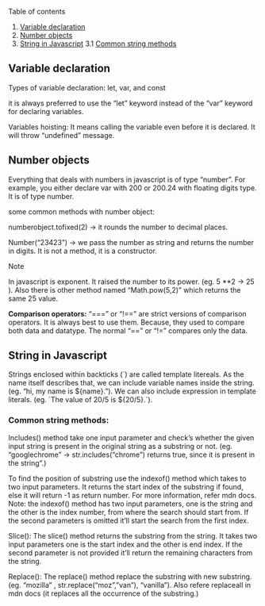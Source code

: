 Table of contents
1. [Variable declaration](#variable-declaration)
2. [Number objects](#number-objects)
3. [String in Javascript](#string-in-javascript)
	3.1 [Common string methods](#common-string-methods)

## Variable declaration
Types of variable declaration: let, var, and const

it is always preferred to use the “let” keyword instead of the “var” keyword for declaring variables.

Variables hoisting: It means calling the variable even before it is declared. It will throw “undefined” message.

## Number objects

Everything that deals with numbers in javascript is of type “number”. For example, you either declare var with 200 or 200.24 with floating digits type.  It is of type number.

some common methods with number object:

numberobject.tofixed(2) -> it rounds the number to decimal places.

Number(“23423”) -> we pass the number as string and returns the number in digits.  It is not a method, it is a constructor.

>[!NOTE]
>In javascript is exponent.  It raised the number to its power. (eg. 5 **2 -> 25 ).  Also there is other method named “Math.pow(5,2)” which returns the same 25 value.

**Comparison operators:**
		“===” or “!==” are strict versions of comparison operators.  It is always best to use them.  Because, they used to compare both data and datatype.  The normal “==” or “!=” compares only the data.

## String in Javascript

Strings enclosed within backticks (\`) are called template litereals.  As the name itself describes that, we can include variable names inside the string.  (eg. “hi, my name is ${name}.”).
We can also include expression in template literals. (eg. \`The value of 20/5 is ${20/5}.\`).

### Common string methods:

Includes() method take one input parameter and check’s whether the given input string is present in the original string as a substring or not.  (eg. “googlechrome” -> str.includes(“chrome”) returns true, since it is present in the string”.)

To find the position of substring use the indexof() method which takes to two input parameters. It returns the start index of the substring if found, else it will return -1 as return number.  For more  information, refer mdn docs. Note: the indexof() method has two input parameters, one is the string and the other is the index number, from where the search should start from.  If the second parameters is omitted it’ll start the search from the first index.

Slice(): The slice() method returns the substring from the string.  It takes two input parameters one is the start index and the other is end index.  If the second parameter is not provided it’ll return the remaining characters from the string.

Replace(): The replace() method replace the substring with new substring. (eg. “mozilla” , str.replace(“moz”,”van”), “vanilla”).  Also refere replaceall in mdn docs (it replaces all the occurrence of the substring.)


